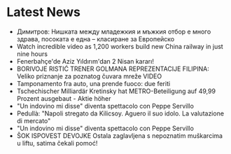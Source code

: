 # Latest News
-  Димитров: Нишката между младежкия и мъжкия отбор е много здрава, посоката е една – класиране за Европейско
-  Watch incredible video as 1,200 workers build new China railway in just nine hours
-  Fenerbahçe'de Aziz Yıldırım'dan 2 Nisan kararı!
-  BORIVOJE RISTIĆ TRENER GOLMANA REPREZENTACIJE FILIPINA: Veliko priznanje za poznatog čuvara mreže VIDEO
-  Tamponamento fra auto, una prende fuoco: due feriti
-  Tschechischer Milliardär Kretinsky hat METRO-Beteiligung auf 49,99 Prozent ausgebaut - Aktie höher
-  "Un indovino mi disse" diventa spettacolo con Peppe Servillo
-  Pedullà: "Napoli stregato da Kilicsoy. Aguero il suo idolo. La valutazione di mercato"
-  "Un indovino mi disse" diventa spettacolo con Peppe Servillo
-  ŠOK ISPOVEST DEVOJKE Ostala zaglavljena s nepoznatim muškarcima u liftu, satima čekali pomoć!
